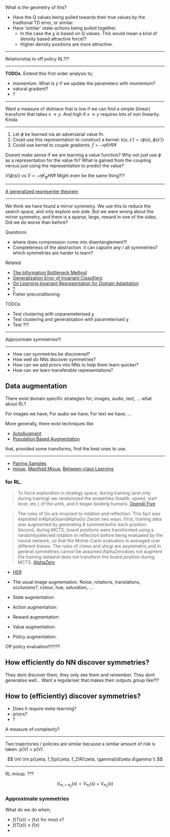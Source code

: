 
What is the geometry of this?
- Have the Q values being pulled towards their true values by the tradtional TD error, or similar.
- Have 'similar' state-actions being pulled together.
  - In the case the $\chi$ is based on Q values. This would mean a kind of density based attractive force!?
  - Higher density positions are more attractive.

***

Relationship to off policy RL?!?

***
__TODOs__. Extend this first order analysis to;
- momentum. What is $\dot y$ if we update the parameters with momentum?
- natural gradient?
- ?

***
Want a measure of distnace that is low if we can find a simple (linear) transform that takes $x\to y$. And high if $x\to y$ requires lots of non linearity. Kinda.

***
1. Let $\phi$ be learned via an adversarial value fn.
2. Could use this representation to construct a kernel: $k(s, s') = \langle \phi(s), \phi(s') \rangle$
3. Could use kernel to couple gradients. $\dot f = -\eta KH\nabla \ell$

Doesnt make sense if we are learning a value function? Why not just use $\phi$ as a representation for the value fn? What is gained from the coupling versus just using the representation to predict the value?

$V(\phi(s))$ vs $\dot V = -\eta K_{\phi}H\nabla \ell$
Might even be the same thing?!?

***

[A generalized representer theorem](https://citeseerx.ist.psu.edu/viewdoc/download;jsessionid=FF17282B5B5DAAB20E1CFD46D3A77B05?doi=10.1.1.42.8617&rep=rep1&type=pdf)

***

We think we have found a mirror symmetry. We use this to reduce the search space, and only explore one side. But we were wrong about the mirror symmetry, and there is a sparse, large, reward in one of the sides. Did we do worse than before?


Questions
- where does compression come into disentanglement?!
- Completeness of the abstraction. it can caputre any / all symmetries? which symmetries are harder to learn?

Related

- [The Information Bottleneck Method](https://www.cs.huji.ac.il/labs/learning/Papers/allerton.pdf)
- [Generalization Error of Invariant Classifiers](https://arxiv.org/abs/1610.04574)
- [On Learning Invariant Representation for Domain Adaptation](https://arxiv.org/abs/1901.09453)
- [?](?)
- Fisher preconditioning

TODOs
- Test clustering with unparameterised $\chi$
- Test clustering and generalisation with parameterised $\chi$
- Test ?!?


***

Approximate symmetries!!!

***

- How can symmetries be discovered?
- How well do NNs discover symmetries?
- How can we add priors into NNs to help them learn quicker?
- How can we learn transferable representations?

## Data augmentation

There exist domain specific strategies for; images, audio, text, ... what about RL?

For images we have;
For audio we have;
For text we have;  ...

More generally, there exist techniques like

- [AutoAugment](https://arxiv.org/abs/1805.09501)
- [Population Based Augmentation](https://arxiv.org/abs/1905.05393)

that, provided some transforms, find the best ones to use.

***

- [Pairing Samples](https://arxiv.org/abs/1801.02929)
- [mixup](https://arxiv.org/abs/1710.09412), [Manifold Mixup](https://arxiv.org/abs/1806.05236), [Between-class Learning](https://arxiv.org/abs/1711.10284)

### for RL.

> To force exploration in strategy space, during training (and only during training) we randomized the properties (health, speed, start level, etc.) of the units, and it began beating humans. [OpenAI Five](https://openai.com/blog/openai-five/)

> The rules of Go are invariant to rotation and reflection. This fact was exploited inAlphaGoandAlphaGo Zeroin two ways. First, training data was augmented by generating 8 symmetriesfor each position.  Second, during MCTS, board positions were transformed using a randomlyselected rotation or reflection before being evaluated by the neural network, so that the Monte-Carlo evaluation is averaged over different biases. The rules of chess and shogi are asymmetric,and in general symmetries cannot be assumed.AlphaZerodoes not augment the training dataand does not transform the board position during MCTS. [AlphaZero](https://arxiv.org/abs/1712.01815)

- [HER](https://arxiv.org/abs/1707.01495)


- The usual image augmentation. Noise, rotations, translations, occlusions?, colour, hue, saturation, ...
- State augmentation:
- Action augmentation:
- Reward augmentation:
- Value augmentation:
- Policy augmentation:

Off policy evaluation!!!?!??

## How efficiently do NN discover symmetries?

They dont discover them, they only see them and remember.
They dont generalise well...
Want a regulariser that makes their outputs group like?!?

## How to (efficiently) discover symmetries?

- Does it require meta-learning?
- priors?
- ?

A measure of complexity?

***

Two trajectories / policies are similar because a similar amount of risk is taken.
p(V) = p(V).

$$
\int \int p(\zeta, f_1)p(\zeta, f_2)R(\zeta, \gamma))d\zeta d\gamma \\
$$


***

RL mixup. ???

$$
V_{\pi_1 + \pi_2}(s) = V_{\pi_1}(s) + V_{\pi_2}(s)
$$


### Approximate symmetries

What do we do when;
- $f(T(x)) = f(x)$ for most $x$?
- $f(T(x)) \approx f(x)$
- 
